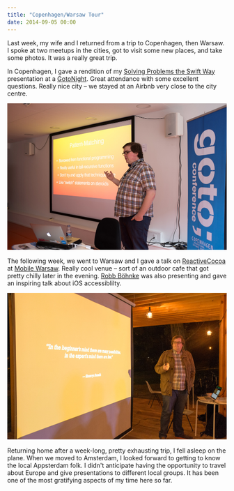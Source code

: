 ```yaml
---
title: "Copenhagen/Warsaw Tour"
date: 2014-09-05 00:00
---
```


<import><p>Last week, my wife and I returned from a trip to Copenhagen, then Warsaw. I spoke at two meetups in the cities, got to visit some new places, and take some photos. It was a really great trip. </p>

<p>In Copenhagen, I gave a rendition of my <a href="http://ashfurrow.com/blog/solving-problems-the-swift-way">Solving Problems the Swift Way</a> presentation at a <a href="https://secure.trifork.com/cph-2014/freeevent/index.jsp?eventOID=6461">GotoNight</a>. Great attendance with some excellent questions. Really nice city – we stayed at an Airbnb very close to the city centre. </p>
<img src="/img/import/blog/copenhagenwarsaw-tour/13228BFEEAB14B77B9D6C2ACBEF52CA2.jpg" class="img-responsive"><p>The following week, we went to Warsaw and I gave a talk on <a href="https://www.youtube.com/watch?v=TlgUWYrQ0sc">ReactiveCocoa</a> at <a href="http://mobile-warsaw.pl/">Mobile Warsaw</a>. Really cool venue – sort of an outdoor cafe that got pretty chilly later in the evening. <a href="tweetbot:///user_profile/ceterum_censeo">Robb Böhnke</a> was also presenting and gave an inspiring talk about iOS accessiblilty. </p>
<img src="/img/import/blog/copenhagenwarsaw-tour/DC7C1080615B4F91A3BAB9C194010BE2.jpg" class="img-responsive"><p>Returning home after a week-long, pretty exhausting trip, I fell asleep on the plane. When we moved to Amsterdam, I looked forward to getting to know the local Appsterdam folk. I didn't anticipate having the opportunity to travel about Europe and give presentations to different local groups. It has been one of the most gratifying aspects of my time here so far. </p></import>

<!-- more -->

